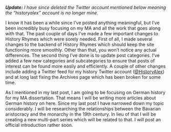 ***Update:** I have since deleted the Twitter account mentioned below meaning the “historyalex” account is no longer mine.*

I know it has been a while since I’ve posted anything meaningful, but I’ve been incredibly busy focusing on my MA and all the work that goes along with that. The past couple of days I’ve made a few important changes to History Rhymes which were sorely needed. First of all, I made several changes to the backend of History Rhymes which should keep the site functioning more smoothly. Other than that, you won’t notice any actual differences. The second thing I’ve done is to update post categories. I’ve added a few new categories and subcategories to ensure that posts of interest can be found more easily and efficiently. A couple of other changes include adding a Twitter feed for my history Twitter account ([@HistoryAlex](http://www.twitter.com/HistoryAlex)) and at long last fixing the Archives page which has been broken for some time.

As I mentioned in my last post, I am going to be focusing on German history for my MA dissertation. That means I will be writing more articles about German history on here. Since my last post I have narrowed down my topic considerably. I will be researching the relationships between the Bavarian aristocracy and the monarchy in the 19th century. In lieu of that I will be creating a new multi-part series which will be related to that. I will post an official introduction rather soon.